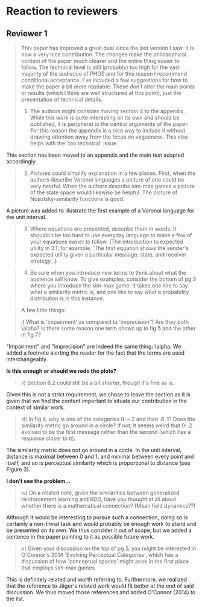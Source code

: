 # Reaction to reviewers

## Reviewer 1

> This paper has improved a great deal since the last version I saw.  It is now a very nice contribution.  The changes make the philosophical content of the paper much clearer and the entire thing easier to follow.  The technical level is still (probably) too high for the vast majority of the audience of PHOS and for this reason I recommend conditional acceptance.  I've included a few suggestions for how to make the paper a bit more readable.  These don't alter the main points or results (which I think are well structured at this point), just the presentation of technical details.
>
> 1) The authors might consider moving section 4 to the appendix.  While this work is quite interesting on its own and should be published, it is peripheral to the central arguments of the paper.  For this reason the appendix is a nice way to include it without drawing attention away from the focus on vagueness.  This also helps with the 'too technical' issue.

This section has been moved to an appendix and the main text adapted accordingly.

> 2) Pictures could simplify explanation in a few places.  First, when the authors describe Voronoi languages a picture of one could be very helpful.  When the authors describe sim-max games a picture of the state space would likewise be helpful.  The picture of Nosofsky-similarity functions is good.

A picture was added to illustrate the first example of a Voronoi language for the unit interval.

> 3) Where equations are presented, describe them in words.  It shouldn't be too hard to use everyday language to make a few of your equations easier to follow.  (The introduction to expected utility in 3.1, for example, 'The first equation shows the sender's expected utility given a particular message, state, and receiver strategy…)



> 4) Be sure when you introduce new terms to think about what the audience will know.  To give examples, consider the bottom of pg 3 where you introduce the sim-max game.  It takes one line to say what a similarity metric is, and one like to say what a probability distribution is in this instance.



> A few little things:
>
> i) What is 'impairment' as compared to 'imprecision'?  Are they both \alpha?  Is there some reason one term shows up in fig 5 and the other in fig 7?

"Impairment" and "imprecision" are indeed the same thing: \alpha. We added a footnote alerting the reader for the fact that the terms are used interchangeably.

**Is this enough or should we redo the plots?**

> ii) Section 6.2 could still be a bit shorter, though it's fine as is.

Given this is not a strict requirement, we chose to leave the section as it is given that we find the content important to situate our contribution in the context of similar work.

> iii) In fig 4, why is one of the categories 0-~.2 and then .6-1?  Does the similarity metric go around in a circle?  If not, it seems weird that 0-.2 evolved to be the first message rather than the second (which has a response closer to it).

The similarity metric does not go around in a circle. In the unit interval, distance is maximal between 0 and 1, and minimal between every point and itself, and so is perceptual similarity which is proportional to distance (see Figure 3).

**I don't see the problem...**

> iv) On a related note, given the similarities between generalized reinforcement learning and RDD, have you thought at all about whether there is a mathematical connection?  (Mean field dynamics??)

Although it would be interesting to pursue such a connection, doing so is certainly a non-trivial task and would probably be enough work to stand and be presented on its own. We thus consider it out of scope, but we added a sentence in the paper pointing to it as possible future work.

> v) Given your discussion on the top of pg 5, you might be interested in O'Connor's 2014 'Evolving Perceptual Categories', which has a discussion of how 'conceptual spaces' might arise in the first place that employs sim-max games.

This is definitely related and worth referring to. Furthermore, we realized that the reference to Jäger's related work would fit better at the end of said discussion. We thus moved those references and added O'Connor (2014) to the list.